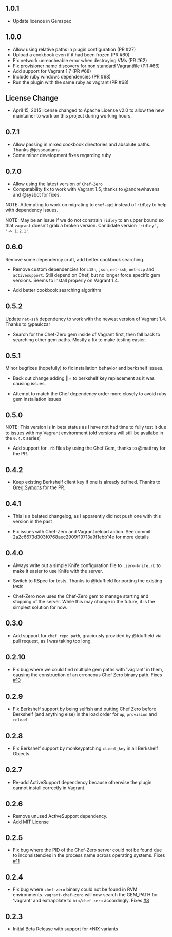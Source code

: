 ## 1.0.1

* Update licence in Gemspec

## 1.0.0

* Allow using relative paths in plugin configuration (PR #27)
* Upload a cookbook even if it had been frozen (PR #60)
* Fix network unreacheable error when destroying VMs (PR #62)
* Fix provisioner name discovery for non standard Vagrantfile (PR #66)
* Add support for Vagrant 1.7 (PR #68)
* Include ruby windows dependencies (PR #68)
* Run the plugin with the same ruby as vagrant (PR #68)

## License Change

* April 15, 2015 license changed to Apache License v2.0 to allow the new maintainer to work on this project during working hours.

## 0.7.1

* Allow passing in mixed cookbook directories and absolute paths.  Thanks @jesseadams
* Some minor development fixes regarding ruby

## 0.7.0

* Allow using the latest version of `Chef-Zero`
* Compatability fix to work with Vagrant 1.5, thanks to @andrewhavens and @sysbot for fixes.

NOTE: Attempting to work on migrating to `chef-api` instead of `ridley` to help with dependency issues.

NOTE: May be an issue if we do not constrain `ridley` to an upper bound so that `vagrant` doesn't grab a broken version. Candidate version `'ridley', '~> 1.2.1'`.


## 0.6.0

Remove some dependency cruft, add better cookbook searching.

* Remove custom dependencies for `i18n`, `json`, `net-ssh`, `net-scp` and `activesupport`.  Still depend on Chef, but no longer force specific gem versions. Seems to install properly on Vagrant 1.4.

* Add better cookbook searching algorithm

## 0.5.2

Update `net-ssh` dependency to work with the newest version of Vagrant 1.4.  Thanks to @paulczar

* Search for the Chef-Zero gem inside of Vagrant first, then fall back to searching other gem paths.  Mostly a fix to make testing easier.

## 0.5.1

Minor bugfixes (hopefully) to fix installation behavior and berkshelf issues.

* Back out change adding ||= to berkshelf key replacement as it was causing issues.

* Attempt to match the Chef dependency order more closely to avoid ruby gem installation issues

## 0.5.0

NOTE: This version is in beta status as I have not had time to fully test it due to issues with my Vagrant environment (old versions will still be availabe in the `0.4.X` series)

* Add support for `.rb` files by using the Chef Gem, thanks to @mattray for the PR.

## 0.4.2

* Keep existing Berkshelf client key if one is already defined. Thanks to [Greg Symons](https://github.com/gregsymons) for the PR.

## 0.4.1

* This is a belated changelog, as I apparently did not push one with this version in the past

* Fix issues with Chef-Zero and Vagrant reload action.  See commit 2a2c6673d303f0768aec2909f19713a9f1ebb14e for more details


## 0.4.0

* Always write out a simple Knife configuration file to `.zero-knife.rb` to make it easier to use Knife with the server.

* Switch to RSpec for tests.  Thanks to @tduffield for porting the existing tests.

* Chef-Zero now uses the Chef-Zero gem to manage starting and stopping of the server.  While this may change in the future, it is the simplest solution for now.


## 0.3.0

* Add support for `chef_repo_path`, graciously provided by @tduffield via pull request, as I was taking too long.

## 0.2.10

* Fix bug where we could find multiple gem paths with 'vagrant' in them, causing the construction of an erroneous Chef Zero binary path.  Fixes [#10](https://github.com/andrewgross/vagrant-chef-zero/issues/10)

## 0.2.9

* Fix Berkshelf support by being selfish and putting Chef Zero before Berkshelf (and anything else) in the load order for `up`, `provision` and `reload`


## 0.2.8

* Fix Berkshelf support by monkeypatching `client_key` in all Berkshelf Objects


## 0.2.7

* Re-add ActiveSupport dependency because otherwise the plugin cannot install correctly in Vagrant.


## 0.2.6

* Remove unused ActiveSupport dependency.
* Add MIT License


## 0.2.5

* Fix bug where the PID of the Chef-Zero server could not be found due to inconsistencies in the process name across operating systems.  Fixes [#11](https://github.com/andrewgross/vagrant-chef-zero/issues/11)

## 0.2.4

* Fix bug where `chef-zero` binary could not be found in RVM environments.  `vagrant-chef-zero` will now search the GEM_PATH for 'vagrant' and extrapolate to `bin/chef-zero` accordingly. Fixes [#8](https://github.com/andrewgross/vagrant-chef-zero/pull/8)

## 0.2.3

* Initial Beta Release with support for *NIX variants

